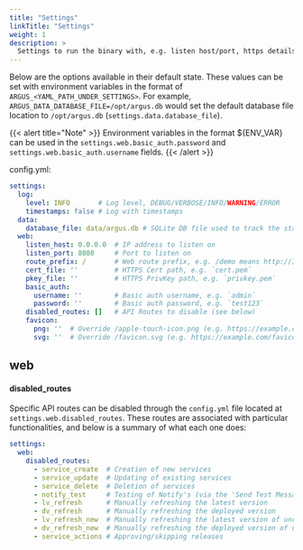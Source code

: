 ```yaml
---
title: "Settings"
linkTitle: "Settings"
weight: 1
description: >
  Settings to run the binary with, e.g. listen host/port, https details, log level.
---
```


Below are the options available in their default state. These values can be set with environment variables in the format of `ARGUS_<YAML_PATH_UNDER_SETTINGS>`. For example, `ARGUS_DATA_DATABASE_FILE=/opt/argus.db` would set the default database file location to `/opt/argus.db` (`settings.data.database_file`).

{{< alert title="Note" >}}
Environment variables in the format ${ENV_VAR} can be used in the `settings.web.basic_auth.password` and `settings.web.basic_auth.username` fields.
{{< /alert >}}

config.yml:
```yaml
settings:
  log:
    level: INFO       # Log level, DEBUG/VERBOSE/INFO/WARNING/ERROR
    timestamps: false # Log with timestamps
  data:
    database_file: data/argus.db # SQLite DB file used to track the state of services
  web:
    listen_host: 0.0.0.0  # IP address to listen on
    listen_port: 8080     # Port to listen on
    route_prefix: /       # Web route prefix, e.g. /demo means http://IP:PORT/demo to access
    cert_file: ''         # HTTPS Cert path, e.g. `cert.pem`
    pkey_file: ''         # HTTPS PrivKey path, e.g. `privkey.pem`
    basic_auth:
      username: ''        # Basic auth username, e.g. `admin`
      password: ''        # Basic auth password, e.g. `test123`
    disabled_routes: []   # API Routes to disable (see below)
    favicon:
      png: ''  # Override /apple-touch-icon.png (e.g. https://example.com/apple-touch-icon.png)
      svg: ''  # Override /favicon.svg (e.g. https://example.com/favicon.svg)
```


## web

#### disabled_routes
Specific API routes can be disabled through the `config.yml` file located at `settings.web.disabled_routes`. These routes are associated with particular functionalities, and below is a summary of what each one does:
```yaml
settings:
  web:
    disabled_routes:
      - service_create  # Creation of new services
      - service_update  # Updating of existing services
      - service_delete  # Deletion of services
      - notify_test     # Testing of Notify's (via the 'Send Test Message' button)
      - lv_refresh      # Manually refreshing the latest version
      - dv_refresh      # Manually refreshing the deployed version
      - lv_refresh_new  # Manually refreshing the latest version of uncreated services
      - dv_refresh_new  # Manually refreshing the deployed version of uncreated services
      - service_actions # Approving/skipping releases
```
